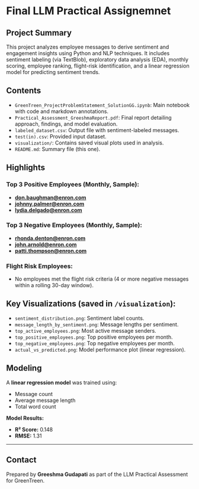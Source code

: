 # Final LLM Practical Assignemnet

##  Project Summary

This project analyzes employee messages to derive sentiment and engagement insights using Python and NLP techniques. It includes sentiment labeling (via TextBlob), exploratory data analysis (EDA), monthly scoring, employee ranking, flight-risk identification, and a linear regression model for predicting sentiment trends.

## Contents

- `GreenTreen_ProjectProblemStatement_SolutionGG.ipynb`: Main notebook with code and markdown annotations.
- `Practical_Assessment_GreeshmaReport.pdf`: Final report detailing approach, findings, and model evaluation.
- `labeled_dataset.csv`: Output file with sentiment-labeled messages.
- `test(in).csv`: Provided input dataset.
- `visualization/`: Contains saved visual plots used in analysis.
- `README.md`: Summary file (this one).

## Highlights

### Top 3 Positive Employees (Monthly, Sample):
- **don.baughman@enron.com**
- **johnny.palmer@enron.com**
- **lydia.delgado@enron.com**

### Top 3 Negative Employees (Monthly, Sample):
- **rhonda.denton@enron.com**
- **john.arnold@enron.com**
- **patti.thompson@enron.com**

### Flight Risk Employees:
- No employees met the flight risk criteria (4 or more negative messages within a rolling 30-day window).

## Key Visualizations (saved in `/visualization`):
- `sentiment_distribution.png`: Sentiment label counts.
- `message_length_by_sentiment.png`: Message lengths per sentiment.
- `top_active_employees.png`: Most active message senders.
- `top_positive_employees.png`: Top positive employees per month.
- `top_negative_employees.png`: Top negative employees per month.
- `actual_vs_predicted.png`: Model performance plot (linear regression).

## Modeling
A **linear regression model** was trained using:
- Message count
- Average message length
- Total word count

**Model Results:**
- **R² Score:** 0.148
- **RMSE:** 1.31

---

## Contact
Prepared by **Greeshma Gudapati** as part of the LLM Practical Assessment for GreenTreen.
